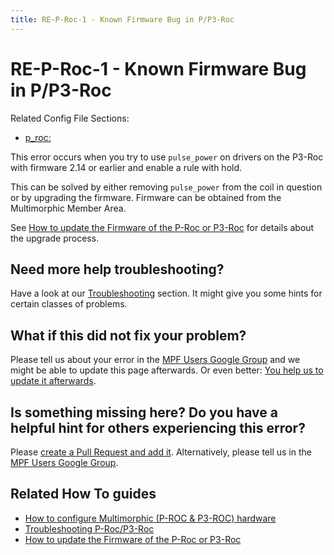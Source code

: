 ```yaml
---
title: RE-P-Roc-1 - Known Firmware Bug in P/P3-Roc
---
```


# RE-P-Roc-1 - Known Firmware Bug in P/P3-Roc


Related Config File Sections:

* [p_roc:](../config/p_roc.md)

This error occurs when you try to use `pulse_power` on drivers on the
P3-Roc with firmware 2.14 or earlier and enable a rule with hold.

This can be solved by either removing `pulse_power` from the coil in
question or by upgrading the firmware. Firmware can be obtained from the
Multimorphic Member Area.

See [How to update the Firmware of the P-Roc or P3-Roc](../hardware/multimorphic/firmware_upgrade.md) for details about the upgrade process.

## Need more help troubleshooting?

Have a look at our [Troubleshooting](../troubleshooting/index.md) section. It might give you some hints for certain classes of
problems.

## What if this did not fix your problem?

Please tell us about your error in the [MPF Users Google
Group](https://groups.google.com/forum/#!forum/mpf-users) and we might
be able to update this page afterwards. Or even better:
[You help us to update it afterwards](../about/help_docs.md).

## Is something missing here? Do you have a helpful hint for others experiencing this error?

Please
[create a Pull Request and add it](../about/help_docs.md). Alternatively, please tell us in the [MPF Users Google
Group](https://groups.google.com/forum/#!forum/mpf-users).

## Related How To guides

* [How to configure Multimorphic (P-ROC & P3-ROC) hardware](../hardware/multimorphic/index.md)
* [Troubleshooting P-Roc/P3-Roc](../hardware/multimorphic/troubleshooting.md)
* [How to update the Firmware of the P-Roc or P3-Roc](../hardware/multimorphic/firmware_upgrade.md)

